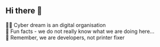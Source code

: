 ## Hi there 👋

👩‍💻 Cyber dream is an digital organisation <br>
🍿 Fun facts - we do not really know what we are doing here...<br>
🧙 Remember, we are developers, not printer fixer<br>
